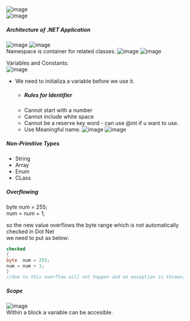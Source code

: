 ![image](https://github.com/user-attachments/assets/844b2974-cec7-405a-97be-253336643fe6)  
 ![image](https://github.com/user-attachments/assets/d9755ac6-de34-48a7-aeee-be3a19e00f84)  
 ##### Architecture of .NET Application  
 ![image](https://github.com/user-attachments/assets/1af593b3-ce49-4991-8a58-24fb2e9df26e) ![image](https://github.com/user-attachments/assets/a35ba9b6-6bcc-4317-9685-9952a189f4e6)  
 Namespace is container for related classes. 
 ![image](https://github.com/user-attachments/assets/e969afe2-248e-4068-8496-833bb7c30e8c) ![image](https://github.com/user-attachments/assets/ceffd3ae-648a-4cef-b7cd-2702fd6d8663)  
 
Variables and Constants:  
![image](https://github.com/user-attachments/assets/4d29f291-61f2-4bf4-8267-ab96d55b8c0e)  
- We need to initializa a variable before we use it.
  - ##### Rules for Identifier
  - Cannot start with a number
  - Cannot include white space
  - Cannot be a reserve key word - can use @int if u want to use.
  - Use Meaningful name.
 ![image](https://github.com/user-attachments/assets/89331ef6-2a7f-4871-9b1e-fc8e6cf5b651)
![image](https://github.com/user-attachments/assets/a97c2a5e-56c8-4246-bd5c-b09c86bf6f00)

##### Non-Primitive Types  
- String
- Array
- Enum
- CLass

##### Overflowing  
byte  num = 255;  
num = num + 1;  

so the new value overflows the byte range which is not automatically checked in Dot Net  
we need to put as below:  

```c#
checked
{
byte  num = 255;  
num = num + 1; 
}
//due to this overflow will not happen and an exception is thrown.
```
##### Scope  
![image](https://github.com/user-attachments/assets/85d5a418-a1f3-4a74-8895-f67668214568)  
Within a block a variable can be accesible.  






 

